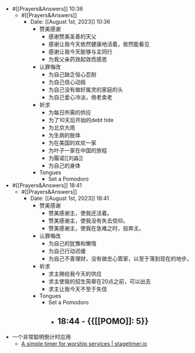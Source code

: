 - #[[Prayers&Answers]] 10:36 
    - #[[Prayers&Answers]]
        - Date: [[August 1st, 2023]] 10:36
            - 赞美感谢
                - 感谢赞美圣善的天父
                - 感谢让我今天依然健康地活着，依然能看见
                - 感谢让我今天能够与主同行
                - 为我父亲药效起效而感恩
            - 认罪悔改
                - 为自己缺乏恒心忍耐
                - 为自己信心动摇
                - 为自己没有做好属灵的家庭的头
                - 为自己爱心冷淡，倚老卖老
            - 祈求
                - 为每日所需的供应
                - 为了10天后开始的debt tide
                - 为北京大雨
                - 为生病的肢体
                - 为在美国的欢欢一家
                - 为叶子一家在中国的旅程
                - 为履诺[[刘淼]]
                - 为自己的身体
            - Tongues
                - Set a Pomodoro
- #[[Prayers&Answers]] 18:41 
    - #[[Prayers&Answers]]
        - Date: [[August 1st, 2023]] 18:41
            - 赞美感谢
                - 赞美感谢主，使我还活着。
                - 赞美感谢主，使我没有失去信仰。
                - 赞美感谢主，使我在急难之时，投奔主。
            - 认罪悔改
                - 为自己的犹豫和懒惰
                - 为自己行动迟缓
                - 为自己不善理财，没有做忠心管家，以至于落到现在的地步。
            - 祈求
                - 求主赐给我今天的供应
                - 求主使我的招生简章在20点之前，可以出去
                - 求主让我今天不至于失信
            - Tongues
                - Set a Pomodoro
                    - **18:44** - {{[[POMO]]: 5}}
                        - 
- 一个非常聪明倒计时应用
    - [A simple timer for worship services | stagetimer.io](https://stagetimer.io/use-cases/timer-for-worship-services/)
